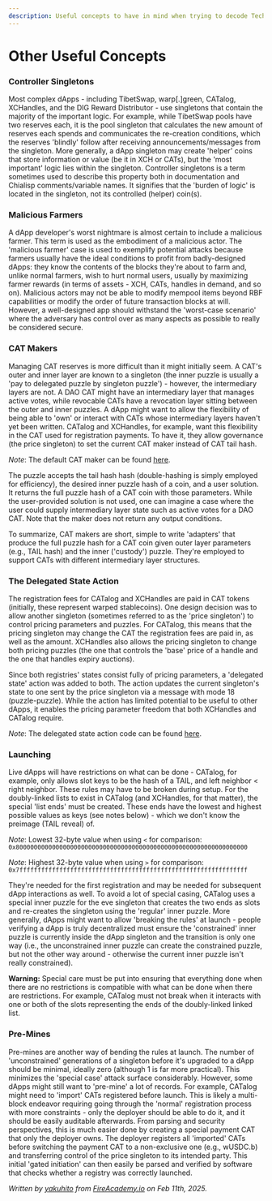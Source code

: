 ```yaml
---
description: Useful concepts to have in mind when trying to decode Technical Manual(s)
---
```


# Other Useful Concepts

### Controller Singletons

Most complex dApps - including TibetSwap, warp\[.]green, CATalog, XCHandles, and the DIG Reward Distributor - use singletons that contain the majority of the important logic. For example, while TibetSwap pools have two reserves each, it is the pool singleton that calculates the new amount of reserves each spends and communicates the re-creation conditions, which the reserves 'blindly' follow after receiving announcements/messages from the singleton. More generally, a dApp singleton may create 'helper' coins that store information or value (be it in XCH or CATs), but the 'most important' logic lies within the singleton. Controller singletons is a term sometimes used to describe this property both in documentation and Chialisp comments/variable names. It signifies that the 'burden of logic' is located in the singleton, not its controlled (helper) coin(s).

### Malicious Farmers

A dApp developer's worst nightmare is almost certain to include a malicious farmer. This term is used as the embodiment of a malicious actor. The 'malicious farmer' case is used to exemplify potential attacks because farmers usually have the ideal conditions to profit from badly-designed dApps: they know the contents of the blocks they're about to farm and, unlike normal farmers, wish to hurt normal users, usually by maximizing farmer rewards (in terms of assets - XCH, CATs, handles in demand, and so on). Malicious actors may not be able to modify mempool items beyond RBF capabilities or modify the order of future transaction blocks at will. However, a well-designed app should withstand the 'worst-case scenario' where the adversary has control over as many aspects as possible to really be considered secure.

### CAT Makers

Managing CAT reserves is more difficult than it might initially seem. A CAT's outer and inner layer are known to a singleton (the inner puzzle is usually a 'pay to delegated puzzle by singleton puzzle') - however, the intermediary layers are not. A DAO CAT might have an intermediary layer that manages active votes, while revocable CATs have a revocation layer sitting between the outer and inner puzzles. A dApp might want to allow the flexibility of being able to 'own' or interact with CATs whose intermediary layers haven't yet been written. CATalog and XCHandles, for example, want this flexibility in the CAT used for registration payments. To have it, they allow governance (the price singleton) to set the current CAT maker instead of CAT tail hash.

_Note_: The default CAT maker can be found [here](https://github.com/Yakuhito/slot-machine/blob/master/puzzles/default_puzzles/default_cat_maker.clsp).

The puzzle accepts the tail hash hash (double-hashing is simply employed for efficiency), the desired inner puzzle hash of a coin, and a user solution. It returns the full puzzle hash of a CAT coin with those parameters. While the user-provided solution is not used, one can imagine a case where the user could supply intermediary layer state such as active votes for a DAO CAT. Note that the maker does not return any output conditions.

To summarize, CAT makers are short, simple to write 'adapters' that produce the full puzzle hash for a CAT coin given outer layer parameters (e.g., TAIL hash) and the inner ('custody') puzzle. They're employed to support CATs with different intermediary layer structures.&#x20;

### The Delegated State Action

The registration fees for CATalog and XCHandles are paid in CAT tokens (initially, these represent warped stablecoins). One design decision was to allow another singleton (sometimes referred to as the 'price singleton') to control pricing parameters and puzzles. For CATalog, this means that the pricing singleton may change the CAT the registration fees are paid in, as well as the amount. XCHandles also allows the pricing singleton to change both pricing puzzles (the one that controls the 'base' price of a handle and the one that handles expiry auctions).

Since both registries' states consist fully of pricing parameters, a 'delegated state' action was added to both. The action updates the current singleton's state to one sent by the price singleton via a message with mode 18 (puzzle-puzzle). While the action has limited potential to be useful to other dApps, it enables the pricing parameter freedom that both XCHandles and CATalog require.

_Note_: The delegated state action code can be found [here](https://github.com/Yakuhito/slot-machine/blob/master/puzzles/actions/shared/delegated_state.clsp).

### Launching

Live dApps will have restrictions on what can be done - CATalog, for example, only allows slot keys to be the hash of a TAIL, and left neighbor < right neighbor. These rules may have to be broken during setup. For the doubly-linked lists to exist in CATalog (and XCHandles, for that matter), the special 'list ends' must be created. These ends have the lowest and highest possible values as keys (see notes below) - which we don't know the preimage (TAIL reveal) of.&#x20;

_Note_: Lowest 32-byte value when using `<` for comparison: `0x8000000000000000000000000000000000000000000000000000000000000000`

_Note_: Highest 32-byte value when using `>`  for comparison: `0x7fffffffffffffffffffffffffffffffffffffffffffffffffffffffffffffff`

They're needed for the first registration and may be needed for subsequent dApp interactions as well. To avoid a lot of special casing, CATalog uses a special inner puzzle for the eve singleton that creates the two ends as slots and re-creates the singleton using the 'regular' inner puzzle. More generally, dApps might want to allow 'breaking the rules' at launch - people verifying a dApp is truly decentralized must ensure the 'constrained' inner puzzle is currently inside the dApp singleton and the transition is only one way (i.e., the unconstrained inner puzzle can create the constrained puzzle, but not the other way around - otherwise the current inner puzzle isn't really constrained).

**Warning:** Special care must be put into ensuring that everything done when there are no restrictions is compatible with what can be done when there are restrictions. For example, CATalog must not break when it interacts with one or both of the slots representing the ends of the doubly-linked linked list.

### Pre-Mines

Pre-mines are another way of bending the rules at launch. The number of 'unconstrained' generations of a singleton before it's upgraded to a dApp should be minimal, ideally zero (although 1 is far more practical). This minimizes the 'special case' attack surface considerably. However, some dApps might still want to 'pre-mine' a lot of records. For example, CATalog might need to 'import' CATs registered before launch. This is likely a multi-block endeavor requiring going through the 'normal' registration process with more constraints - only the deployer should be able to do it, and it should be easily auditable afterwards. From parsing and security perspectives, this is much easier done by creating a special payment CAT that only the deployer owns. The deployer registers all 'imported' CATs before switching the payment CAT to a non-exclusive one (e.g., wUSDC.b) and transferring control of the price singleton to its intended party. This initial 'gated initiation' can then easily be parsed and verified by software that checks whether a registry was correctly launched.

_Written by_ [_yakuhito_](https://x.com/yakuh1t0) _from_ [_FireAcademy.io_](https://fireacademy.io/) _on Feb 11th, 2025._

